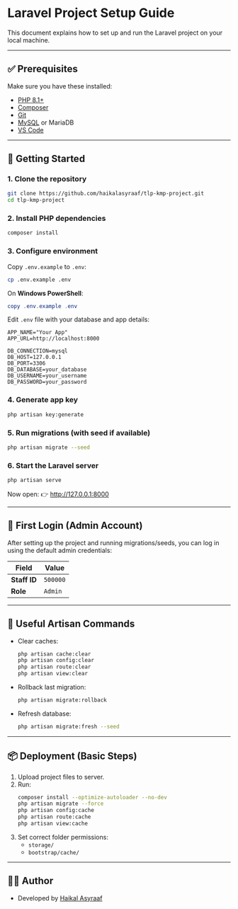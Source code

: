 # Laravel Project Setup Guide

This document explains how to set up and run the Laravel project on your local machine.

---

## ✅ Prerequisites

Make sure you have these installed:

- [PHP 8.1+](https://windows.php.net/download/)
- [Composer](https://getcomposer.org/download/)
- [Git](https://git-scm.com/downloads)
- [MySQL](https://dev.mysql.com/downloads/installer/) or MariaDB
- [VS Code](https://code.visualstudio.com/)

---

## 🚀 Getting Started

### 1. Clone the repository
```bash
git clone https://github.com/haikalasyraaf/tlp-kmp-project.git
cd tlp-kmp-project
```

### 2. Install PHP dependencies
```bash
composer install
```

### 3. Configure environment
Copy `.env.example` to `.env`:

```bash
cp .env.example .env
```

On **Windows PowerShell**:
```powershell
copy .env.example .env
```

Edit `.env` file with your database and app details:
```dotenv
APP_NAME="Your App"
APP_URL=http://localhost:8000

DB_CONNECTION=mysql
DB_HOST=127.0.0.1
DB_PORT=3306
DB_DATABASE=your_database
DB_USERNAME=your_username
DB_PASSWORD=your_password
```

### 4. Generate app key
```bash
php artisan key:generate
```

### 5. Run migrations (with seed if available)
```bash
php artisan migrate --seed
```

### 6. Start the Laravel server
```bash
php artisan serve
```

Now open: 👉 http://127.0.0.1:8000

---

## 🔑 First Login (Admin Account)

After setting up the project and running migrations/seeds, you can log in using the default admin credentials:

| Field      | Value             |
|------------|-----------------|
| **Staff ID** | `500000`        |
| **Role**   | `Admin`           |

---

## 🧹 Useful Artisan Commands

- Clear caches:
  ```bash
  php artisan cache:clear
  php artisan config:clear
  php artisan route:clear
  php artisan view:clear
  ```

- Rollback last migration:
  ```bash
  php artisan migrate:rollback
  ```

- Refresh database:
  ```bash
  php artisan migrate:fresh --seed
  ```

---

## 📦 Deployment (Basic Steps)

1. Upload project files to server.
2. Run:
   ```bash
   composer install --optimize-autoloader --no-dev
   php artisan migrate --force
   php artisan config:cache
   php artisan route:cache
   php artisan view:cache
   ```
3. Set correct folder permissions:
   - `storage/`
   - `bootstrap/cache/`

---

## 👨‍💻 Author
- Developed by [Haikal Asyraaf](https://github.com/haikalasyraaf/)
